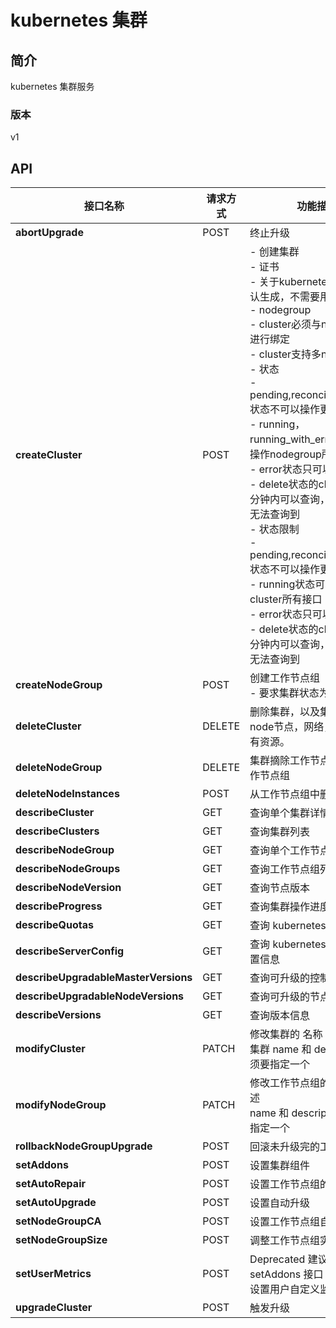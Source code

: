 # kubernetes 集群


## 简介
kubernetes 集群服务


### 版本
v1


## API
|接口名称|请求方式|功能描述|
|---|---|---|
|**abortUpgrade**|POST|终止升级|
|**createCluster**|POST|- 创建集群<br>- 证书<br>  \- 关于kubernetes的证书，默认生成，不需要用户传入。<br>- nodegroup<br>  \- cluster必须与nodeGroup进行绑定<br>  \- cluster支持多nodegroup<br>  \- 状态<br>    \- pending,reconciling,deleting状态不可以操作更新接口<br>    \- running，running_with_error状态可以操作nodegroup所有接口<br>    \- error状态只可以查询，删除<br>    \- delete状态的cluster在十五分钟内可以查询，十五分钟后无法查询到<br>- 状态限制<br>  \- pending,reconciling,deleting状态不可以操作更新接口<br>  \- running状态可以操作cluster所有接口<br>  \- error状态只可以查询，删除<br>  \- delete状态的cluster在十五分钟内可以查询，十五分钟后无法查询到<br>|
|**createNodeGroup**|POST|创建工作节点组<br>- 要求集群状态为running<br>|
|**deleteCluster**|DELETE|删除集群，以及集群的所有node节点，网络，云盘等所有资源。|
|**deleteNodeGroup**|DELETE|集群摘除工作节点组并删除工作节点组|
|**deleteNodeInstances**|POST|从工作节点组中删除指定实例|
|**describeCluster**|GET|查询单个集群详情。|
|**describeClusters**|GET|查询集群列表|
|**describeNodeGroup**|GET|查询单个工作节点组详情|
|**describeNodeGroups**|GET|查询工作节点组列表|
|**describeNodeVersion**|GET|查询节点版本|
|**describeProgress**|GET|查询集群操作进度|
|**describeQuotas**|GET|查询 kubernetes 集群配额|
|**describeServerConfig**|GET|查询 kubernetes 集群服务配置信息|
|**describeUpgradableMasterVersions**|GET|查询可升级的控制节点版本|
|**describeUpgradableNodeVersions**|GET|查询可升级的节点版本|
|**describeVersions**|GET|查询版本信息|
|**modifyCluster**|PATCH|修改集群的 名称 和 描述。<br>集群 name 和 description 必须要指定一个|
|**modifyNodeGroup**|PATCH|修改工作节点组的 名称 和 描述<br>name 和 description 必须要指定一个|
|**rollbackNodeGroupUpgrade**|POST|回滚未升级完的工作节点组|
|**setAddons**|POST|设置集群组件|
|**setAutoRepair**|POST|设置工作节点组的自动修复|
|**setAutoUpgrade**|POST|设置自动升级|
|**setNodeGroupCA**|POST|设置工作节点组自动伸缩|
|**setNodeGroupSize**|POST|调整工作节点组实例数量|
|**setUserMetrics**|POST|Deprecated 建议使用 setAddons 接口 <br>设置用户自定义监控状态|
|**upgradeCluster**|POST|触发升级|
